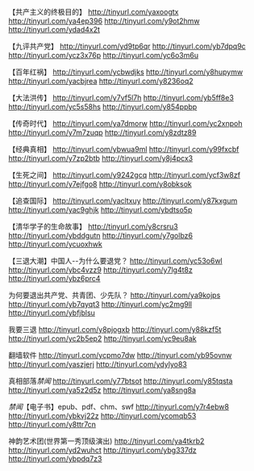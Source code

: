  【共产主义的终极目的】
  http://tinyurl.com/yaxoogtx
  http://tinyurl.com/ya4ep396
  http://tinyurl.com/y9ot2hmw
  http://tinyurl.com/ydad4x2t
  
 【九评共产党】
  http://tinyurl.com/yd9tp6qr
  http://tinyurl.com/yb7dpq9c
  http://tinyurl.com/ycz3x76p
  http://tinyurl.com/yc6o3m6u
  
 【百年红祸】
  http://tinyurl.com/ycbwdjks
  http://tinyurl.com/y8hupymw
  http://tinyurl.com/yacbjrea
  http://tinyurl.com/y8236oq2
  
 【大法洪传】
  http://tinyurl.com/y7vf5l7h
  http://tinyurl.com/yb5ff8e3
  http://tinyurl.com/yc5s58hs
  http://tinyurl.com/y854ppbp
  
 【传奇时代】
  http://tinyurl.com/ya7dmorw
  http://tinyurl.com/yc2xnpoh
  http://tinyurl.com/y7m7zuqp
  http://tinyurl.com/y8zdtz89
  
 【经典真相】
  http://tinyurl.com/ybwua9ml
  http://tinyurl.com/y99fxcbf
  http://tinyurl.com/y7zp2btb
  http://tinyurl.com/y8j4pcx3
  
 【生死之间】
  http://tinyurl.com/y9242gcq
  http://tinyurl.com/ycf3w8zf
  http://tinyurl.com/y7ejfgo8
  http://tinyurl.com/y8obksok
  
 【追查国际】
  http://tinyurl.com/yacltxuy
  http://tinyurl.com/y87kxgum
  http://tinyurl.com/yac9ghjk
  http://tinyurl.com/ybdtso5p
  
 【清华学子的生命故事】
  http://tinyurl.com/y8crsru3
  http://tinyurl.com/ybddgutn
  http://tinyurl.com/y7golbz6
  http://tinyurl.com/ycuoxhwk
  
 【三退大潮】中国人--为什么要退党？
  http://tinyurl.com/yc53o6wl
  http://tinyurl.com/ybc4vzz9
  http://tinyurl.com/y7lg4t8z
  http://tinyurl.com/ybz6prc4
  
  为何要退出共产党、共青团、少先队？
  http://tinyurl.com/ya9kojps
  http://tinyurl.com/yb7qyqt3
  http://tinyurl.com/yc2mg9ll
  http://tinyurl.com/ybfjblsu
  
  我要三退
  http://tinyurl.com/y8pjogxb
  http://tinyurl.com/y88kzf5t
  http://tinyurl.com/yc2b5ep2
  http://tinyurl.com/yc9eu8ak
  
  翻墙软件
  http://tinyurl.com/ycpmo7dw
  http://tinyurl.com/yb95ovnw
  http://tinyurl.com/yaszjerj
  http://tinyurl.com/ydylyo83
  
  真相部落*禁闻*
  http://tinyurl.com/y77btsot
  http://tinyurl.com/y85tqsta
  http://tinyurl.com/ya5z2d5z
  http://tinyurl.com/ya8sng8a
  
  *禁闻*【电子书】epub、pdf、chm、swf
  http://tinyurl.com/y7r4ebw8
  http://tinyurl.com/ybkvj22z
  http://tinyurl.com/ycomqb53
  http://tinyurl.com/y8ttr7cn
  
  神韵艺术团(世界第一秀顶级演出)
  http://tinyurl.com/ya4tkrb2
  http://tinyurl.com/yd2wuhct
  http://tinyurl.com/ybg337dz
  http://tinyurl.com/ybpdq7z3
  
